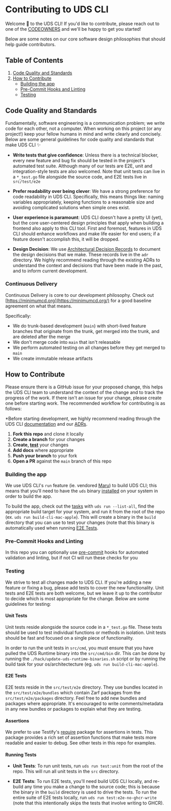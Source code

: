 # Contributing to UDS CLI
Welcome :unicorn: to the UDS CLI! If you'd like to contribute, please reach out to one of the [CODEOWNERS](CODEOWNERS) and we'll be happy to get you started!

Below are some notes on our core software design philosophies that should help guide contributors.

## Table of Contents
1. [Code Quality and Standards](#code-quality-and-standards)
1. [How to Contribute](#how-to-contribute)
    - [Building the app](#building-the-app)
    - [Pre-Commit Hooks and Linting](#pre-commit-hooks-and-linting)
    - [Testing](#testing)

## Code Quality and Standards
Fundamentally, software engineering is a communication problem; we write code for each other, not a computer. When working on this project (or any project!) keep your fellow humans in mind and write clearly and concisely. Below are some general guidelines for code quality and standards that make UDS CLI :sparkles:

- **Write tests that give confidence**: Unless there is a technical blocker, every new feature and bug fix should be tested in the project's automated test suite. Although many of our tests are E2E, unit and integration-style tests are also welcomed. Note that unit tests can live in a `*_test.go` file alongside the source code, and E2E tests live in `src/test/e2e`


- **Prefer readability over being clever**: We have a strong preference for code readability in UDS CLI. Specifically, this means things like: naming variables appropriately, keeping functions to a reasonable size and avoiding complicated solutions when simple ones exist.


- **User experience is paramount**: UDS CLI doesn't have a pretty UI (yet), but the core user-centered design principles that apply when building a frontend also apply to this CLI tool. First and foremost, features in UDS CLI should enhance workflows and make life easier for end users; if a feature doesn't accomplish this, it will be dropped.


- **Design Decision**: We use [Architectural Decision Records](https://adr.github.io/) to document the design decisions that we make. These records live in the `adr` directory. We highly recommend reading through the existing ADRs to understand the context and decisions that have been made in the past, and to inform current development.

### Continuous Delivery
Continuous Delivery is core to our development philosophy. Check out [https://minimumcd.org](https://minimumcd.org/) for a good baseline agreement on what that means.

Specifically:

- We do trunk-based development (`main`) with short-lived feature branches that originate from the trunk, get merged into the trunk, and are deleted after the merge
- We don't merge code into `main` that isn't releasable
- We perform automated testing on all changes before they get merged to `main`
- We create immutable release artifacts

## How to Contribute
Please ensure there is a GitHub issue for your proposed change, this helps the UDS CLI team to understand the context of the change and to track the progress of the work. If there isn't an issue for your change, please create one before starting work. The recommended workflow for contributing is as follows:


*Before starting development, we highly recommend reading through the UDS CLI [documentation](https://uds.defenseunicorns.com/cli/) and our [ADRs](./adr).

1. **Fork this repo** and clone it locally
1. **Create a branch** for your changes
1. **Create, [test](#testing)** your changes
1. **Add docs** where appropriate
1. **Push your branch** to your fork
1. **Open a PR** against the `main` branch of this repo

### Building the app
We use UDS CLI's `run` feature (ie. vendored [Maru](https://github.com/defenseunicorns/maru-runner)) to build UDS CLI; this means that you'll need to have the `uds` binary [installed](./README.md#install) on your system in order to build the app.

To build the app, check out the [tasks](tasks.yaml) with `uds run --list-all`, find the appropriate build target for your system, and run it from the root of the repo (ex. `uds run build-cli-mac-apple`). This will create a binary in the `build` directory that you can use to test your changes (note that this binary is automatically used when running [E2E Tests](#running-tests).

### Pre-Commit Hooks and Linting
In this repo you can optionally use [pre-commit](https://pre-commit.com/) hooks for automated validation and linting, but if not CI will run these checks for you

### Testing

We strive to test all changes made to UDS CLI. If you're adding a new feature or fixing a bug, please add tests to cover the new functionality. Unit tests and E2E tests are both welcome, but we leave it up to the contributor to decide which is most appropriate for the change. Below are some guidelines for testing:

#### Unit Tests
Unit tests reside alongside the source code in a `*_test.go` file. These tests should be used to test individual functions or methods in isolation. Unit tests should be fast and focused on a single piece of functionality.

In order to run the unit tests in `src/cmd`, you must ensure that you have pulled the UDS Runtime binary into the `src/cmd/bin` dir. This can be done by running the `./hack/update-uds-runtime-binaries.sh` script or by running the build task for your os/architectecture (eg. `uds run build-cli-mac-apple`).

#### E2E Tests
E2E tests reside in the `src/test/e2e` directory. They use bundles located in the `src/test/e2e/bundles` which contain Zarf packages from the `src/test/e2e/packages` directory. Feel free to add new bundles and packages where appropriate. It's encouraged to write comments/metadata in any new bundles or packages to explain what they are testing.

#### Assertions
We prefer to use Testify's [require](https://github.com/stretchr/testify/tree/master/require) package for assertions in tests. This package provides a rich set of assertion functions that make tests more readable and easier to debug. See other tests in this repo for examples.

#### Running Tests
- **Unit Tests**: To run unit tests, run `uds run test:unit` from the root of the repo. This will run all unit tests in the `src` directory.


- **E2E Tests**: To run E2E tests, you'll need build UDS CLI locally, and re-build any time you make a change to the source code; this is because the binary in the `build` directory is used to drive the tests. To run the entire suite of E2E tests locally, run `uds run test:e2e-no-ghcr-write` (note that this intentionally skips the tests that involve writing to GHCR).
